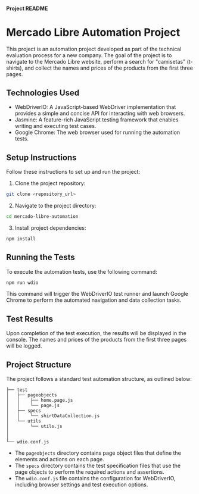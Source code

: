 #### Project README

# Mercado Libre Automation Project

This project is an automation project developed as part of the technical evaluation process for a new company. The goal of the project is to navigate to the Mercado Libre website, perform a search for "camisetas" (t-shirts), and collect the names and prices of the products from the first three pages.

## Technologies Used

- WebDriverIO: A JavaScript-based WebDriver implementation that provides a simple and concise API for interacting with web browsers.
- Jasmine: A feature-rich JavaScript testing framework that enables writing and executing test cases.
- Google Chrome: The web browser used for running the automation tests.

## Setup Instructions

Follow these instructions to set up and run the project:

1. Clone the project repository:

```bash
git clone <repository_url>
```

2. Navigate to the project directory:

```bash
cd mercado-libre-automation
```

3. Install project dependencies:

```bash
npm install
```

## Running the Tests

To execute the automation tests, use the following command:

```bash
npm run wdio
```

This command will trigger the WebDriverIO test runner and launch Google Chrome to perform the automated navigation and data collection tasks.

## Test Results

Upon completion of the test execution, the results will be displayed in the console. The names and prices of the products from the first three pages will be logged.

## Project Structure

The project follows a standard test automation structure, as outlined below:

```
├── test
│   ├── pageobjects
│   │    ├── home.page.js
│   │    └── page.js
│   ├── specs
│   │    └── shirtDataCollection.js
│   └── utils
│        └── utils.js
│      
│   
└── wdio.conf.js
```

- The `pageobjects` directory contains page object files that define the elements and actions on each page.
- The `specs` directory contains the test specification files that use the page objects to perform the required actions and assertions.
- The `wdio.conf.js` file contains the configuration for WebDriverIO, including browser settings and test execution options.